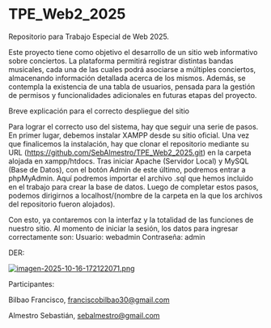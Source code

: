 # TPE_Web2_2025
Repositorio para Trabajo Especial de Web 2025.

Este proyecto tiene como objetivo el desarrollo de un sitio web informativo sobre conciertos.
La plataforma permitirá registrar distintas bandas musicales, cada una de las cuales podrá asociarse a múltiples conciertos, almacenando información detallada acerca de los mismos.
Además, se contempla la existencia de una tabla de usuarios, pensada para la gestión de permisos y funcionalidades adicionales en futuras etapas del proyecto.

Breve explicación para el correcto despliegue del sitio

Para lograr el correcto uso del sistema, hay que seguir una serie de pasos. En primer lugar, debemos instalar XAMPP desde su sitio oficial. Una vez que finalicemos la instalación, hay que clonar el repositorio mediante su URL (https://github.com/SebAlmestro/TPE_Web2_2025.git) en la carpeta alojada en xampp/htdocs. Tras iniciar Apache (Servidor Local) y MySQL (Base de Datos), con el botón Admin de este último, podremos entrar a phpMyAdmin. Aquí podremos importar el archivo .sql que hemos incluido en el trabajo para crear la base de datos. Luego de completar estos pasos, podemos dirigirnos a localhost/(nombre de la carpeta en la que los archivos del repositorio fueron alojados).

Con esto, ya contaremos con la interfaz y la totalidad de las funciones de nuestro sitio. Al momento de iniciar la sesión, los datos para ingresar correctamente son: Usuario: webadmin Contraseña: admin

DER:

[![imagen-2025-10-16-172122071.png](https://i.postimg.cc/K8dZ1bkH/imagen-2025-10-16-172122071.png)](https://postimg.cc/v4tRKpvr)

Participantes:

Bilbao Francisco, franciscobilbao30@gmail.com

Almestro Sebastián, sebalmestro@gmail.com
